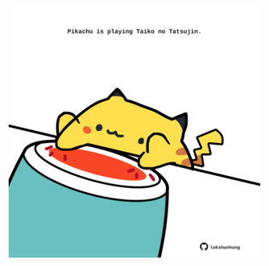 <!-- built at 08/02/2022, 03:00:55 UTC -->
<p align="center">
  <img width="500" height="500" src="./ReadmeImage.svg">
</p>
